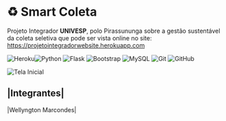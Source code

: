 # :recycle: Smart Coleta

Projeto Integrador **UNIVESP**, polo Pirassununga sobre a gestão sustentável da coleta seletiva que pode ser vista online no site:  https://projetointegradorwebsite.herokuapp.com

![Heroku](https://img.shields.io/badge/Heroku-430098?style=for-the-badge&logo=heroku&logoColor=white)![Python](https://img.shields.io/badge/Python-FFD43B?style=for-the-badge&logo=python&logoColor=blue) ![Flask](https://img.shields.io/badge/Flask-000000?style=for-the-badge&logo=flask&logoColor=white) ![Bootstrap](https://img.shields.io/badge/Bootstrap-563D7C?style=for-the-badge&logo=bootstrap&logoColor=white) ![MySQL](https://img.shields.io/badge/MySQL-005C84?style=for-the-badge&logo=mysql&logoColor=white) ![Git](https://img.shields.io/badge/GIT-E44C30?style=for-the-badge&logo=git&logoColor=white) ![GitHub](https://img.shields.io/badge/GitHub-100000?style=for-the-badge&logo=github&logoColor=white)

![Tela Inicial](./static/imgs/print.png)

|Integrantes|
---
|Wellyngton Marcondes|